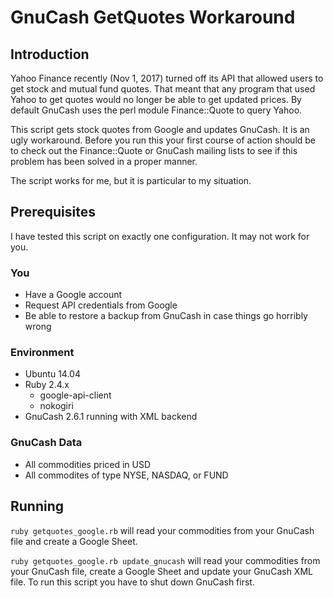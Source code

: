 # GnuCash GetQuotes Workaround

## Introduction
Yahoo Finance recently (Nov 1, 2017) turned off its API that allowed users to get stock and mutual fund quotes.  That meant that any program that used Yahoo to get quotes would no longer be able to get updated prices.  By default GnuCash uses the perl module Finance::Quote to query Yahoo.

This script gets stock quotes from Google and updates GnuCash.  It is an ugly workaround.  Before you run this your first course of action should be to check out the Finance::Quote or GnuCash mailing lists to see if this problem has been solved in a proper manner.

The script works for me, but it is particular to my situation.

## Prerequisites
I have tested this script on exactly one configuration.  It may not work for you.

### You
- Have a Google account
- Request API credentials from Google
- Be able to restore a backup from GnuCash in case things go horribly wrong

### Environment
- Ubuntu 14.04
- Ruby 2.4.x
  - google-api-client
  - nokogiri
- GnuCash 2.6.1 running with XML backend

### GnuCash Data
- All commodities priced in USD
- All commodites of type NYSE, NASDAQ, or FUND

## Running

`ruby getquotes_google.rb` will read your commodities from your GnuCash file and create a Google Sheet.

`ruby getquotes_google.rb update_gnucash` will read your commodities from your GnuCash file, create a Google Sheet and update your GnuCash XML file.  To run this script you have to shut down GnuCash first.
